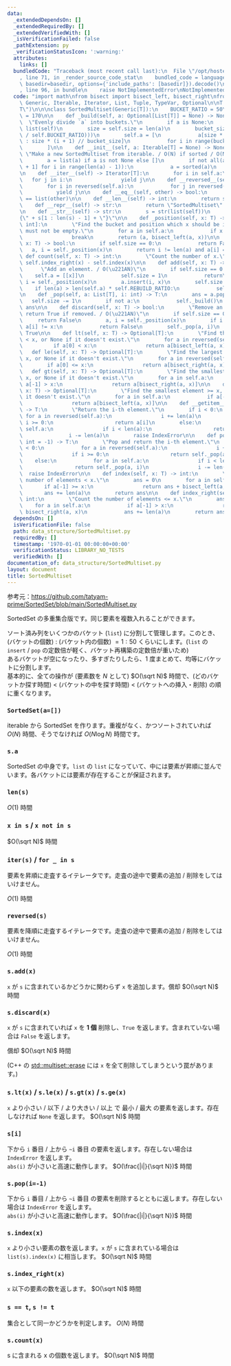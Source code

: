 ```yaml
---
data:
  _extendedDependsOn: []
  _extendedRequiredBy: []
  _extendedVerifiedWith: []
  _isVerificationFailed: false
  _pathExtension: py
  _verificationStatusIcon: ':warning:'
  attributes:
    links: []
  bundledCode: "Traceback (most recent call last):\n  File \"/opt/hostedtoolcache/PyPy/3.7.13/x64/site-packages/onlinejudge_verify/documentation/build.py\"\
    , line 71, in _render_source_code_stat\n    bundled_code = language.bundle(stat.path,\
    \ basedir=basedir, options={'include_paths': [basedir]}).decode()\n  File \"/opt/hostedtoolcache/PyPy/3.7.13/x64/site-packages/onlinejudge_verify/languages/python.py\"\
    , line 96, in bundle\n    raise NotImplementedError\nNotImplementedError\n"
  code: "import math\nfrom bisect import bisect_left, bisect_right\nfrom typing import\
    \ Generic, Iterable, Iterator, List, Tuple, TypeVar, Optional\n\nT = TypeVar(\"\
    T\")\n\n\nclass SortedMultiset(Generic[T]):\n    BUCKET_RATIO = 50\n    REBUILD_RATIO\
    \ = 170\n\n    def _build(self, a: Optional[List[T]] = None) -> None:\n      \
    \  \"Evenly divide `a` into buckets.\"\n        if a is None:\n            a =\
    \ list(self)\n        size = self.size = len(a)\n        bucket_size = int(math.ceil(math.sqrt(size\
    \ / self.BUCKET_RATIO)))\n        self.a = [\n            a[size * i // bucket_size\
    \ : size * (i + 1) // bucket_size]\n            for i in range(bucket_size)\n\
    \        ]\n\n    def __init__(self, a: Iterable[T] = None) -> None:\n       \
    \ \"Make a new SortedMultiset from iterable. / O(N) if sorted / O(N log N)\"\n\
    \        a = list(a) if a is not None else []\n        if not all(a[i] <= a[i\
    \ + 1] for i in range(len(a) - 1)):\n            a = sorted(a)\n        self._build(a)\n\
    \n    def __iter__(self) -> Iterator[T]:\n        for i in self.a:\n         \
    \   for j in i:\n                yield j\n\n    def __reversed__(self) -> Iterator[T]:\n\
    \        for i in reversed(self.a):\n            for j in reversed(i):\n     \
    \           yield j\n\n    def __eq__(self, other) -> bool:\n        return list(self)\
    \ == list(other)\n\n    def __len__(self) -> int:\n        return self.size\n\n\
    \    def __repr__(self) -> str:\n        return \"SortedMultiset\" + str(self.a)\n\
    \n    def __str__(self) -> str:\n        s = str(list(self))\n        return \"\
    {\" + s[1 : len(s) - 1] + \"}\"\n\n    def _position(self, x: T) -> Tuple[List[T],\
    \ int]:\n        \"Find the bucket and position which x should be inserted. self\
    \ must not be empty.\"\n        for a in self.a:\n            if x <= a[-1]:\n\
    \                break\n        return (a, bisect_left(a, x))\n\n    def __contains__(self,\
    \ x: T) -> bool:\n        if self.size == 0:\n            return False\n     \
    \   a, i = self._position(x)\n        return i != len(a) and a[i] == x\n\n   \
    \ def count(self, x: T) -> int:\n        \"Count the number of x.\"\n        return\
    \ self.index_right(x) - self.index(x)\n\n    def add(self, x: T) -> None:\n  \
    \      \"Add an element. / O(\u221AN)\"\n        if self.size == 0:\n        \
    \    self.a = [[x]]\n            self.size = 1\n            return\n        a,\
    \ i = self._position(x)\n        a.insert(i, x)\n        self.size += 1\n    \
    \    if len(a) > len(self.a) * self.REBUILD_RATIO:\n            self._build()\n\
    \n    def _pop(self, a: List[T], i: int) -> T:\n        ans = a.pop(i)\n     \
    \   self.size -= 1\n        if not a:\n            self._build()\n        return\
    \ ans\n\n    def discard(self, x: T) -> bool:\n        \"Remove an element and\
    \ return True if removed. / O(\u221AN)\"\n        if self.size == 0:\n       \
    \     return False\n        a, i = self._position(x)\n        if i == len(a) or\
    \ a[i] != x:\n            return False\n        self._pop(a, i)\n        return\
    \ True\n\n    def lt(self, x: T) -> Optional[T]:\n        \"Find the largest element\
    \ < x, or None if it doesn't exist.\"\n        for a in reversed(self.a):\n  \
    \          if a[0] < x:\n                return a[bisect_left(a, x) - 1]\n\n \
    \   def le(self, x: T) -> Optional[T]:\n        \"Find the largest element <=\
    \ x, or None if it doesn't exist.\"\n        for a in reversed(self.a):\n    \
    \        if a[0] <= x:\n                return a[bisect_right(a, x) - 1]\n\n \
    \   def gt(self, x: T) -> Optional[T]:\n        \"Find the smallest element >\
    \ x, or None if it doesn't exist.\"\n        for a in self.a:\n            if\
    \ a[-1] > x:\n                return a[bisect_right(a, x)]\n\n    def ge(self,\
    \ x: T) -> Optional[T]:\n        \"Find the smallest element >= x, or None if\
    \ it doesn't exist.\"\n        for a in self.a:\n            if a[-1] >= x:\n\
    \                return a[bisect_left(a, x)]\n\n    def __getitem__(self, i: int)\
    \ -> T:\n        \"Return the i-th element.\"\n        if i < 0:\n           \
    \ for a in reversed(self.a):\n                i += len(a)\n                if\
    \ i >= 0:\n                    return a[i]\n        else:\n            for a in\
    \ self.a:\n                if i < len(a):\n                    return a[i]\n \
    \               i -= len(a)\n        raise IndexError\n\n    def pop(self, i:\
    \ int = -1) -> T:\n        \"Pop and return the i-th element.\"\n        if i\
    \ < 0:\n            for a in reversed(self.a):\n                i += len(a)\n\
    \                if i >= 0:\n                    return self._pop(a, i)\n    \
    \    else:\n            for a in self.a:\n                if i < len(a):\n   \
    \                 return self._pop(a, i)\n                i -= len(a)\n      \
    \  raise IndexError\n\n    def index(self, x: T) -> int:\n        \"Count the\
    \ number of elements < x.\"\n        ans = 0\n        for a in self.a:\n     \
    \       if a[-1] >= x:\n                return ans + bisect_left(a, x)\n     \
    \       ans += len(a)\n        return ans\n\n    def index_right(self, x: T) ->\
    \ int:\n        \"Count the number of elements <= x.\"\n        ans = 0\n    \
    \    for a in self.a:\n            if a[-1] > x:\n                return ans +\
    \ bisect_right(a, x)\n            ans += len(a)\n        return ans\n"
  dependsOn: []
  isVerificationFile: false
  path: data_structure/SortedMultiset.py
  requiredBy: []
  timestamp: '1970-01-01 00:00:00+00:00'
  verificationStatus: LIBRARY_NO_TESTS
  verifiedWith: []
documentation_of: data_structure/SortedMultiset.py
layout: document
title: SortedMultiset
---
```


参考元：https://github.com/tatyam-prime/SortedSet/blob/main/SortedMultiset.py

SortedSet の多重集合版です。同じ要素を複数入れることができます。

ソート済み列をいくつかのバケット (`list`) に分割して管理します。このとき、(バケットの個数) : (バケット内の個数) ${} = 1 : 50$ くらいにします。(`list` の `insert` / `pop` の定数倍が軽く、バケット再構築の定数倍が重いため)  
あるバケットが空になったり、多すぎたりしたら、1 度まとめて、均等にバケットに分割します。  
基本的に、全ての操作が (要素数を $N$ として) $O(\sqrt N)$ 時間で、(どのバケットか探す時間) < (バケットの中を探す時間) < (バケットへの挿入・削除) の順に重くなります。

### `SortedSet(a=[])`

iterable から SortedSet を作ります。重複がなく、かつソートされていれば $O(N)$ 時間、そうでなければ $O(N \log N)$ 時間です。

### `s.a`

SortedSet の中身です。`list` の `list` になっていて、中には要素が昇順に並んでいます。各バケットには要素が存在することが保証されます。

### `len(s)`

$O(1)$ 時間

### `x in s` / `x not in s`

$O(\sqrt N)$ 時間

### `iter(s)` / `for _ in s`

要素を昇順に走査するイテレータです。走査の途中で要素の追加 / 削除をしてはいけません。

$O(1)$ 時間

### `reversed(s)`

要素を降順に走査するイテレータです。走査の途中で要素の追加 / 削除をしてはいけません。

$O(1)$ 時間

### `s.add(x)`

`x` が `s` に含まれているかどうかに関わらず `x` を追加します。償却 $O(\sqrt N)$ 時間

### `s.discard(x)`

`x` が `s` に含まれていれば `x` を **1 個** 削除し、`True` を返します。含まれていない場合は `False` を返します。

償却 $O(\sqrt N)$ 時間

(C++ の [std::multiset::erase](https://cpprefjp.github.io/reference/set/multiset/erase.html) には `x` を全て削除してしまうという罠があります。)

### `s.lt(x)` / `s.le(x)` / `s.gt(x)` / `s.ge(x)`

`x` より小さい / 以下 / より大きい / 以上 で 最小 / 最大 の要素を返します。存在しなければ `None` を返します。 $O(\sqrt N)$ 時間

### `s[i]`

下から `i` 番目 / 上から `~i` 番目 の要素を返します。存在しない場合は `IndexError` を返します。  
`abs(i)` が小さいと高速に動作します。 $O(\frac{|i|}{\sqrt N})$ 時間

### `s.pop(i=-1)`

下から `i` 番目 / 上から `~i` 番目 の要素を削除するとともに返します。存在しない場合は `IndexError` を返します。  
`abs(i)` が小さいと高速に動作します。 $O(\frac{|i|}{\sqrt N})$ 時間

### `s.index(x)`

`x` より小さい要素の数を返します。`x` が `s` に含まれている場合は `list(s).index(x)` に相当します。 $O(\sqrt N)$ 時間

### `s.index_right(x)`

`x` 以下の要素の数を返します。 $O(\sqrt N)$ 時間

### `s == t`, `s != t`

集合として同一かどうかを判定します。 $O(N)$ 時間

### `s.count(x)`

s に含まれる x の個数を返します。 $O(\sqrt N)$ 時間